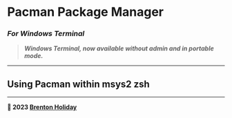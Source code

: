 # Pacman Package Manager

### *For Windows Terminal*

> ***Windows Terminal, now available without admin and in portable mode.***

---

## Using Pacman within msys2 zsh



---

**🤍 2023 [Brenton Holiday](https://brenton.holiday)**